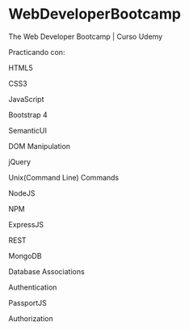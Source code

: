 # WebDeveloperBootcamp
The Web Developer Bootcamp | Curso Udemy

Practicando con:

HTML5

CSS3

JavaScript

Bootstrap 4

SemanticUI

DOM Manipulation

jQuery

Unix(Command Line) Commands

NodeJS

NPM

ExpressJS

REST

MongoDB

Database Associations

Authentication

PassportJS

Authorization
